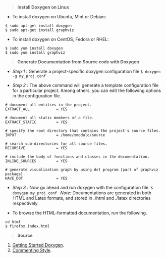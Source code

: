 > **Install Doxygen on Linux**

* To install doxygen on Ubuntu, Mint or Debian:
```
$ sudo apt-get install doxygen
$ sudo apt-get install graphviz
```
* To install doxygen on CentOS, Fedora or RHEL:
```
$ sudo yum install doxygen
$ sudo yum install graphviz 
```

> **Generate Documentation from Source code with Doxygen**

* _Step 1 :_ Generate a project-specific doxygen configuration file
`$ doxygen -g my_proj.conf `

* _Step 2 :_ The above command will generate a template configuration file for a particular project. Among others, you can edit the following options in the configuration file.
```
# document all entities in the project.
EXTRACT_ALL            = YES

# document all static members of a file.
EXTRACT_STATIC         = YES

# specify the root directory that contains the project's source files.
INPUT                  = /home/xmodulo/source

# search sub-directories for all source files.
RECURSIVE              = YES

# include the body of functions and classes in the documentation.
INLINE_SOURCES         = YES

# generate visualization graph by using dot program (part of graphviz package).
HAVE_DOT               = YES
```
* _Step 3 :_ Now go ahead and run doxygen with the configuration file.
`$ doxygen my_proj.conf ` 
*Note:* Documentations are generated in both HTML and Latex formats, and stored in ./html and ./latex directories respectively.

* To browse the HTML-formatted documentation, run the following.
```
cd html
$ firefox index.html 
```





> **Source**

1. [Getting Started Doxygen](http://xmodulo.com/how-to-generate-documentation-from-source-code-in-linux.html).
2. [Commenting Style](http://www-numi.fnal.gov/offline_software/srt_public_context/WebDocs/doxygen-howto.html).

